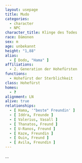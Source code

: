 ```yaml
---
layout: usepage
title: Mudo
categories:
  - character
  - NPC
character_title: Klinge des Todes
race: Dämonen
sex: m
age: unbekannt
height: "1,88"
alias:
  - [ Dodo, "Hama" ]
affiliations:
  - 2. Generation der Hohefürsten
functions:
  - Hohefürst der Sterblichkeit
class: Hohefürst
homes:
  - ?
alignment: LN
alive: true
relationships:
  - [ Hama, '"beste" Freundin' ]
  - [ Iddra, Freunde ]
  - [ Valerius, Vasall ]
  - [ Thanatos, Freund ]
  - [ U-Ranos, Freund ]
  - [ Kaze, Freundin ]
  - [ Ouin, Freund ]
  - [ Avila, Freundin ]
---
```


...
